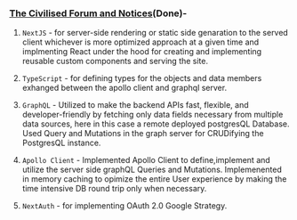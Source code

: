 
### **[The Civilised Forum and Notices](https://github.com/kb-0311/civilised-forum-and-notices)**(Done)-
1. `NextJS` - for server-side rendering or static side genaration to the served client whichever is more optimized approach at a given time and implmenting React under the hood for creating and implementing reusable custom components and serving the site.

2. `TypeScript` - for defining types for the objects and data members exhanged between the apollo client and graphql server. 

3. `GraphQL` -  Utilized to make the backend APIs fast, flexible, and developer-friendly by fetching only data fields necessary from multiple data sources, here in this case a remote deployed postgresQL Database. Used Query and Mutations in the graph server for CRUDifying the PostgresQL instance.

4. `Apollo Client` - Implemented Apollo Client to define,implement and utilize the server side graphQL Queries and Mutations. Implemenented in memory caching to opimize the entire User experience by making the time intensive DB round trip only when necessary.  

2. `NextAuth` - for implementing OAuth 2.0 Google Strategy.


